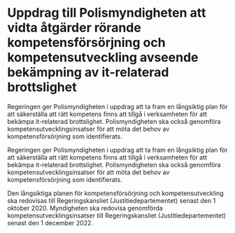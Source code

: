 # Uppdrag till Polismyndigheten att vidta åtgärder rörande kompetensförsörjning och kompetensutveckling avseende bekämpning av it-relaterad brottslighet

Regeringen ger Polismyndigheten i uppdrag att ta fram en långsiktig plan för att säkerställa att rätt kompetens finns att tillgå i verksamheten för att bekämpa it-relaterad brottslighet. Polismyndigheten ska också genomföra kompetensutvecklingsinsatser för att möta det behov av kompetensförsörjning som identifierats.

Regeringen ger Polismyndigheten i uppdrag att ta fram en långsiktig plan för att säkerställa att rätt kompetens finns att tillgå i verksamheten för att bekämpa it-relaterad brottslighet. Polismyndigheten ska också genomföra kompetensutvecklingsinsatser för att möta det behov av kompetensförsörjning som identifierats.

Den långsiktiga planen för kompetensförsörjning och kompetensutveckling ska redovisas till Regeringskansliet (Justitiedepartementet) senast den 1 oktober 2020. Myndigheten ska redovisa genomförda kompetensutvecklingsinsatser till Regeringskansliet (Justitiedepartementet) senast den 1 december 2022.
